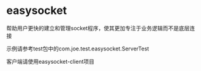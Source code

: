 # easysocket
帮助用户更快的建立和管理socket程序，使其更加专注于业务逻辑而不是底层连接


示例请参考test包中的com.joe.test.easysocket.ServerTest

客户端请使用easysocket-client项目
